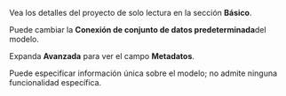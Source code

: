 Vea los detalles del proyecto de solo lectura en la sección **Básico**.

Puede cambiar la **Conexión de conjunto de datos predeterminada**del modelo.

Expanda **Avanzada** para ver el campo **Metadatos**.

Puede especificar información única sobre el modelo; no admite ninguna funcionalidad específica.

